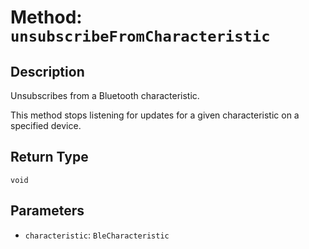 # Method: `unsubscribeFromCharacteristic`

## Description

Unsubscribes from a Bluetooth characteristic.

 This method stops listening for updates for a given characteristic on a specified device.

## Return Type
`void`

## Parameters

- `characteristic`: `BleCharacteristic`
